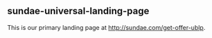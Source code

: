 ## sundae-universal-landing-page

This is our primary landing page at http://sundae.com/get-offer-ublp.
